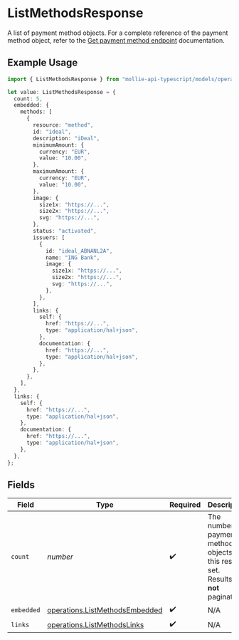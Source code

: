 # ListMethodsResponse

A list of payment method objects. For a complete reference of the
payment method object, refer to the [Get payment method endpoint](get-method) documentation.

## Example Usage

```typescript
import { ListMethodsResponse } from "mollie-api-typescript/models/operations";

let value: ListMethodsResponse = {
  count: 5,
  embedded: {
    methods: [
      {
        resource: "method",
        id: "ideal",
        description: "iDeal",
        minimumAmount: {
          currency: "EUR",
          value: "10.00",
        },
        maximumAmount: {
          currency: "EUR",
          value: "10.00",
        },
        image: {
          size1x: "https://...",
          size2x: "https://...",
          svg: "https://...",
        },
        status: "activated",
        issuers: [
          {
            id: "ideal_ABNANL2A",
            name: "ING Bank",
            image: {
              size1x: "https://...",
              size2x: "https://...",
              svg: "https://...",
            },
          },
        ],
        links: {
          self: {
            href: "https://...",
            type: "application/hal+json",
          },
          documentation: {
            href: "https://...",
            type: "application/hal+json",
          },
        },
      },
    ],
  },
  links: {
    self: {
      href: "https://...",
      type: "application/hal+json",
    },
    documentation: {
      href: "https://...",
      type: "application/hal+json",
    },
  },
};
```

## Fields

| Field                                                                                   | Type                                                                                    | Required                                                                                | Description                                                                             | Example                                                                                 |
| --------------------------------------------------------------------------------------- | --------------------------------------------------------------------------------------- | --------------------------------------------------------------------------------------- | --------------------------------------------------------------------------------------- | --------------------------------------------------------------------------------------- |
| `count`                                                                                 | *number*                                                                                | :heavy_check_mark:                                                                      | The number of payment method objects in this result set.<br/>Results are **not** paginated. | 5                                                                                       |
| `embedded`                                                                              | [operations.ListMethodsEmbedded](../../models/operations/listmethodsembedded.md)        | :heavy_check_mark:                                                                      | N/A                                                                                     |                                                                                         |
| `links`                                                                                 | [operations.ListMethodsLinks](../../models/operations/listmethodslinks.md)              | :heavy_check_mark:                                                                      | N/A                                                                                     |                                                                                         |